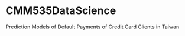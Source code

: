 # CMM535DataScience
Prediction  Models  of  Default  Payments  of  Credit  Card  Clients  in  Taiwan
